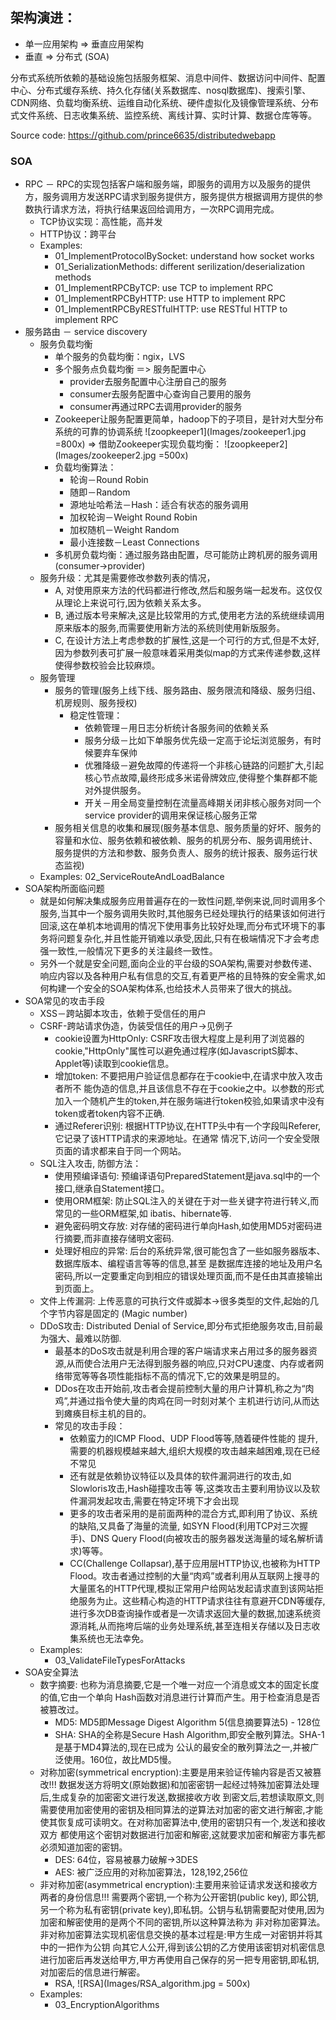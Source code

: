 ## 架构演进：
* 单一应用架构 => 垂直应用架构
* 垂直 => 分布式 (SOA)

分布式系统所依赖的基础设施包括服务框架、消息中间件、数据访问中间件、配置中心、分布式缓存系统、持久化存储(关系数据库、nosql数据库)、搜索引擎、CDN网络、负载均衡系统、运维自动化系统、硬件虚拟化及镜像管理系统、分布式文件系统、日志收集系统、监控系统、离线计算、实时计算、数据仓库等等。

Source code: <https://github.com/prince6635/distributedwebapp>

### SOA
* RPC － RPC的实现包括客户端和服务端，即服务的调用方以及服务的提供方，服务调用方发送RPC请求到服务提供方，服务提供方根据调用方提供的参数执行请求方法，将执行结果返回给调用方，一次RPC调用完成。
	* TCP协议实现：高性能，高并发
	* HTTP协议：跨平台
	* Examples:
		* 01_ImplementProtocolBySocket: understand how socket works
		* 01_SerializationMethods: different serilization/deserialization methods
		* 01_ImplementRPCByTCP: use TCP to implement RPC
		* 01_ImplementRPCByHTTP: use HTTP to implement RPC
		* 01_ImplementRPCByRESTfulHTTP: use RESTful HTTP to implement RPC
* 服务路由 － service discovery
	* 服务负载均衡
		* 单个服务的负载均衡：ngix，LVS
		* 多个服务点负载均衡 ＝> 服务配置中心
			* provider去服务配置中心注册自己的服务
			* consumer去服务配置中心查询自己要用的服务
			* consumer再通过RPC去调用provider的服务
		* Zookeeper让服务配置更简单，hadoop下的子项目，是针对大型分布系统的可靠的协调系统
		![zoopkeeper1](Images/zookeeper1.jpg =800x)
		=> 借助Zookeeper实现负载均衡：
		![zoopkeeper2](Images/zookeeper2.jpg =500x)
		* 负载均衡算法：
			* 轮询－Round Robin
			* 随即－Random
			* 源地址哈希法－Hash：适合有状态的服务调用
			* 加权轮询－Weight Round Robin
			* 加权随机－Weight Random
			* 最小连接数－Least Connections
		* 多机房负载均衡：通过服务路由配置，尽可能防止跨机房的服务调用 (consumer->provider)
	* 服务升级：尤其是需要修改参数列表的情况，
		* A, 对使用原来方法的代码都进行修改,然后和服务端一起发布。这仅仅从理论上来说可行,因为依赖关系太多。
		* B, 通过版本号来解决,这是比较常用的方式,使用老方法的系统继续调用原来版本的服务,而需要使用新方法的系统则使用新版服务。
		* C, 在设计方法上考虑参数的扩展性,这是一个可行的方式,但是不太好,因为参数列表可扩展一般意味着采用类似map的方式来传递参数,这样使得参数校验会比较麻烦。
	* 服务管理
		* 服务的管理(服务上线下线、服务路由、服务限流和降级、服务归组、机房规则、服务授权)
			* 稳定性管理：
				* 依赖管理－用日志分析统计各服务间的依赖关系
				* 服务分级－比如下单服务优先级一定高于论坛浏览服务，有时候要弃车保帅
				* 优雅降级－避免故障的传递将一个非核心链路的问题扩大,引起核心节点故障,最终形成多米诺骨牌效应,使得整个集群都不能对外提供服务。
				* 开关－用全局变量控制在流量高峰期关闭非核心服务对同一个service provider的调用来保证核心服务正常
		* 服务相关信息的收集和展现(服务基本信息、服务质量的好坏、服务的容量和水位、服务依赖和被依赖、服务的机房分布、服务调用统计、服务提供的方法和参数、服务负责人、服务的统计报表、服务运行状态监视)
	* Examples: 02_ServiceRouteAndLoadBalance
* SOA架构所面临问题
	* 就是如何解决集成服务应用普遍存在的一致性问题,举例来说,同时调用多个服务,当其中一个服务调用失败时,其他服务已经处理执行的结果该如何进行回滚,这在单机本地调用的情况下使用事务比较好处理,而分布式环境下的事 务将问题复杂化,并且性能开销难以承受,因此,只有在极端情况下才会考虑强一致性,一般情况下更多的关注最终一致性。
	* 另外一个就是安全问题,面向企业的平台级的SOA架构,需要对参数传递、响应内容以及各种用户私有信息的交互,有着更严格的且特殊的安全需求,如何构建一个安全的SOA架构体系,也给技术人员带来了很大的挑战。
* SOA常见的攻击手段
	* XSS－跨站脚本攻击，依赖于受信任的用户
	* CSRF-跨站请求伪造，伪装受信任的用户->见例子
		* cookie设置为HttpOnly: CSRF攻击很大程度上是利用了浏览器的cookie,"HttpOnly"属性可以避免通过程序(如JavascriptS脚本、Applet等)读取到cookie信息。
		* 增加token: 不要把用户验证信息都存在于cookie中,在请求中放入攻击者所不 能伪造的信息,并且该信息不存在于cookie之中。以参数的形式加入一个随机产生的token,并在服务端进行token校验,如果请求中没有token或者token内容不正确.
		* 通过Referer识别: 根据HTTP协议,在HTTP头中有一个字段叫Referer,它记录了该HTTP请求的来源地址。在通常 情况下,访问一个安全受限页面的请求都来自于同一个网站。
	* SQL注入攻击, 防御方法：
		* 使用预编译语句: 预编译语句PreparedStatement是java.sql中的一个接口,继承自Statement接口。
		* 使用ORM框架: 防止SQL注入的关键在于对一些关键字符进行转义,而常见的一些ORM框架,如 ibatis、hibernate等.
		* 避免密码明文存放: 对存储的密码进行单向Hash,如使用MD5对密码进行摘要,而非直接存储明文密码.
		* 处理好相应的异常: 后台的系统异常,很可能包含了一些如服务器版本、数据库版本、编程语言等等的信息,甚至 是数据库连接的地址及用户名密码,所以一定要重定向到相应的错误处理页面,而不是任由其直接输出到页面上。
	* 文件上传漏洞: 上传恶意的可执行文件或脚本->很多类型的文件,起始的几个字节内容是固定的 (Magic number)
	* DDoS攻击: Distributed Denial of Service,即分布式拒绝服务攻击,目前最为强大、最难以防御.
		* 最基本的DoS攻击就是利用合理的客户端请求来占用过多的服务器资源,从而使合法用户无法得到服务器的响应,只对CPU速度、内存或者网络带宽等等各项性能指标不高的情况下,它的效果是明显的。
		* DDos在攻击开始前,攻击者会提前控制大量的用户计算机,称之为“肉鸡”,并通过指令使大量的肉鸡在同一时刻对某个 主机进行访问,从而达到瘫痪目标主机的目的。
		* 常见的攻击手段：
			* 依赖蛮力的ICMP Flood、UDP Flood等等,随着硬件性能的 提升,需要的机器规模越来越大,组织大规模的攻击越来越困难,现在已经不常见
			* 还有就是依赖协议特征以及具体的软件漏洞进行的攻击,如Slowloris攻击,Hash碰撞攻击等 等,这类攻击主要利用协议以及软件漏洞发起攻击,需要在特定环境下才会出现
			* 更多的攻击者采用的是前面两种的混合方式,即利用了协议、系统的缺陷,又具备了海量的流量, 如SYN Flood(利用TCP对三次握手)、DNS Query Flood(向被攻击的服务器发送海量的域名解析请求)等等。
			* CC(Challenge Collapsar),基于应用层HTTP协议,也被称为HTTP Flood。攻击者通过控制的大量“肉鸡”或者利用从互联网上搜寻的大量匿名的HTTP代理,模拟正常用户给网站发起请求直到该网站拒绝服务为止。这些精心构造的HTTP请求往往有意避开CDN等缓存,进行多次DB查询操作或者是一次请求返回大量的数据,加速系统资源消耗,从而拖垮后端的业务处理系统,甚至连相关存储以及日志收集系统也无法幸免。
	* Examples:
		* 03_ValidateFileTypesForAttacks
* SOA安全算法
	* 数字摘要: 也称为消息摘要,它是一个唯一对应一个消息或文本的固定长度的值,它由一个单向 Hash函数对消息进行计算而产生。用于检查消息是否被篡改过。
		* MD5: MD5即Message Digest Algorithm 5(信息摘要算法5) - 128位
		* SHA: SHA的全称是Secure Hash Algorithm,即安全散列算法。SHA-1是基于MD4算法的,现在已成为 公认的最安全的散列算法之一,并被广泛使用。160位，故比MD5慢。
	* 对称加密(symmetrical encryption):主要是用来验证传输内容是否又被篡改!!!
	数据发送方将明文(原始数据)和加密密钥一起经过特殊加密算法处理后,生成复杂的加密密文进行发送,数据接收方收 到密文后,若想读取原文,则需要使用加密使用的密钥及相同算法的逆算法对加密的密文进行解密,才能使其恢复成可读明文。在对称加密算法中,使用的密钥只有一个,发送和接收双方 都使用这个密钥对数据进行加密和解密,这就要求加密和解密方事先都必须知道加密的密钥。
		* DES: 64位，容易被暴力破解->3DES
		* AES: 被广泛应用的对称加密算法，128,192,256位
	* 非对称加密(asymmetrical encryption):主要用来验证请求发送和接收方两者的身份信息!!!
	需要两个密钥,一个称为公开密钥(public key), 即公钥,另一个称为私有密钥(private key),即私钥。公钥与私钥需要配对使用,因为加密和解密使用的是两个不同的密钥,所以这种算法称为 非对称加密算法。 非对称加密算法实现机密信息交换的基本过程是:甲方生成一对密钥并将其中的一把作为公钥 向其它人公开,得到该公钥的乙方使用该密钥对机密信息进行加密后再发送给甲方,甲方再使用自己保存的另一把专用密钥,即私钥,对加密后的信息进行解密。
		* RSA, ![RSA](Images/RSA_algorithm.jpg = 500x)
	* Examples:
		* 03_EncryptionAlgorithms
